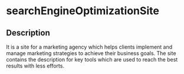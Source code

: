 # searchEngineOptimizationSite

## Description

It is a site for a marketing agency which helps clients implement and manage marketing strategies to achieve their business goals. The site contains the description for key tools which are used to reach the best results with less efforts.